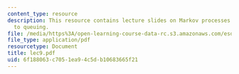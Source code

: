 ```yaml
---
content_type: resource
description: This resource contains lecture slides on Markov processes and their application
  to queuing.
file: /media/https%3A/open-learning-course-data-rc.s3.amazonaws.com/esd-86-models-data-and-inference-for-socio-technical-systems-spring-2007/6f188063c7051ea94c5db10683665f21_lec9.pdf
file_type: application/pdf
resourcetype: Document
title: lec9.pdf
uid: 6f188063-c705-1ea9-4c5d-b10683665f21
---
```

